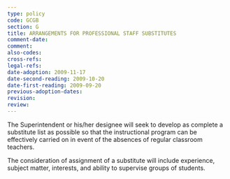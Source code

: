 ```yaml
---
type: policy
code: GCGB
section: G
title: ARRANGEMENTS FOR PROFESSIONAL STAFF SUBSTITUTES
comment-date:
comment:
also-codes:
cross-refs:
legal-refs:
date-adoption: 2009-11-17
date-second-reading: 2009-10-20
date-first-reading: 2009-09-20
previous-adoption-dates: 
revision: 
review: 
---
```


The Superintendent or his/her designee will seek to develop as complete a substitute list as possible so that the instructional program can be effectively carried on in event of the absences of regular classroom teachers.

The consideration of assignment of a substitute will include experience, subject matter, interests, and ability to supervise groups of students. 


